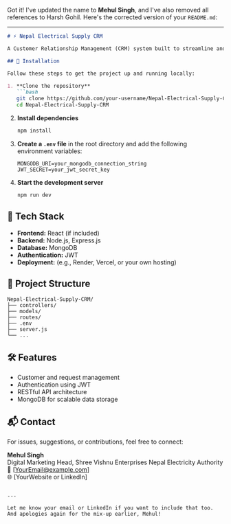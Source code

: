 Got it! I've updated the name to **Mehul Singh**, and I've also removed all references to Harsh Gohil. Here's the corrected version of your `README.md`:

---

```markdown
# ⚡ Nepal Electrical Supply CRM

A Customer Relationship Management (CRM) system built to streamline and manage electrical supply operations across Nepal. This project helps track customer requests, manage service statuses, and improve workflow efficiency.

## 🚀 Installation

Follow these steps to get the project up and running locally:

1. **Clone the repository**
   ```bash
   git clone https://github.com/your-username/Nepal-Electrical-Supply-CRM.git
   cd Nepal-Electrical-Supply-CRM
   ```

2. **Install dependencies**
   ```bash
   npm install
   ```

3. **Create a `.env` file** in the root directory and add the following environment variables:
   ```
   MONGODB_URI=your_mongodb_connection_string
   JWT_SECRET=your_jwt_secret_key
   ```

4. **Start the development server**
   ```bash
   npm run dev
   ```

## 🧰 Tech Stack

- **Frontend:** React (if included)
- **Backend:** Node.js, Express.js
- **Database:** MongoDB
- **Authentication:** JWT
- **Deployment:** (e.g., Render, Vercel, or your own hosting)

## 📂 Project Structure

```
Nepal-Electrical-Supply-CRM/
├── controllers/
├── models/
├── routes/
├── .env
├── server.js
└── ...
```

## 🛠️ Features

- Customer and request management
- Authentication using JWT
- RESTful API architecture
- MongoDB for scalable data storage

## 📬 Contact

For issues, suggestions, or contributions, feel free to connect:

**Mehul Singh**  
Digital Marketing Head, Shree Vishnu Enterprises Nepal Electricity Authority  
📧 [YourEmail@example.com]  
🌐 [YourWebsite or LinkedIn]
```

---

Let me know your email or LinkedIn if you want to include that too. And apologies again for the mix-up earlier, Mehul!
